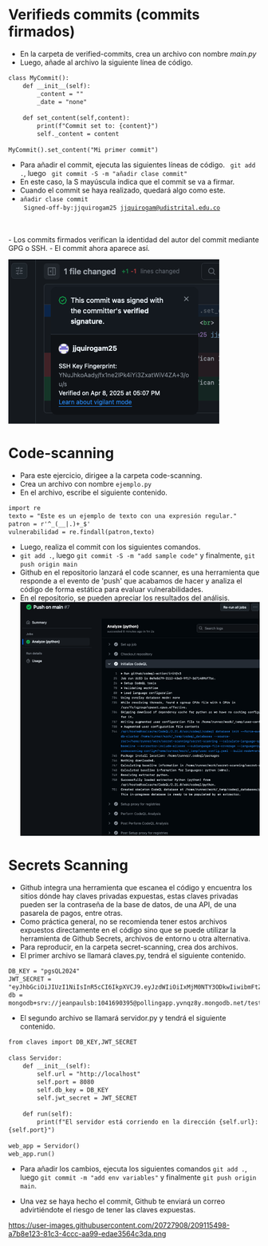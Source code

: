 # Verifieds commits (commits firmados)
- En la carpeta de verified-commits, crea un archivo con nombre *main.py*
- Luego, añade al archivo la siguiente línea de código.
```
class MyCommit():
    def __init__(self):
        _content = ""
        _date = "none"

    def set_content(self,content):
        print(f"Commit set to: {content}")
        self._content = content

MyCommit().set_content("Mi primer commit")
```
- Para añadir el commit, ejecuta las siguientes líneas de código.
` git add .`, luego
` git commit -S -m "añadir clase commit"`
- En este caso, la S mayúscula indica que el commit se va a firmar.
- Cuando el commit se haya realizado, quedará algo como este.
- <code>añadir clase commit <br>
    Signed-off-by:jjquirogam25 jjquirogam@udistrital.edu.co
</code>
- Los commits firmados verifican la identidad del autor del commit mediante GPG o SSH.  
- El commit ahora aparece así.

![alt text](/verified-commits/image.png)
# Code-scanning
- Para este ejercicio, dirigee a la carpeta code-scanning.
- Crea un archivo con nombre `ejemplo.py`
- En el archivo, escribe el siguiente contenido.
```
import re
texto = "Este es un ejemplo de texto con una expresión regular."
patron = r'^_(__|.)+_$'
vulnerabilidad = re.findall(patron,texto)
```
- Luego, realiza el commit con los siguientes comandos.
- `git add .`, luego `git commit -S -m "add sample code"` y finalmente, `git push origin main`
- Github en el repositorio lanzará el code scanner, es una herramienta que responde a el evento de 'push' que acabamos de hacer y analiza el código de forma estática para evaluar vulnerabilidades.
- En el repositorio, se pueden apreciar los resultados del análisis.
![alt text](/code-scanning/image.png)
# Secrets Scanning
- Github integra una herramienta que escanea el código y encuentra los sitios dónde hay claves privadas expuestas, estas claves privadas pueden ser la contraseña de la base de datos, de una API, de una pasarela de pagos, entre otras.
- Como práctica general, no se recomienda tener estos archivos expuestos directamente en el código sino que se puede utilizar la herramienta de Github Secrets, archivos de entorno u otra alternativa.
- Para reproducir, en la carpeta secret-scanning, crea dos archivos.
- El primer archivo se llamará claves.py, tendrá el siguiente contenido.
```
DB_KEY = "pgsQL2024"
JWT_SECRET = "eyJhbGciOiJIUzI1NiIsInR5cCI6IkpXVCJ9.eyJzdWIiOiIxMjM0NTY3ODkwIiwibmFtZSI6IkZhbHNlIFVzZXIiLCJpYXQiOjE1MTYyMzkwMjJ9.SflKxwRJSMeKKF2QT4fwpMeJf36POk6yJV_adQssw5c"
db = mongodb+srv://jeanpaulsb:1041690395@pollingapp.yvnqz8y.mongodb.net/test
```
- El segundo archivo se llamará servidor.py y tendrá el siguiente contenido.
```
from claves import DB_KEY,JWT_SECRET

class Servidor:
    def __init__(self):
        self.url = "http://localhost"
        self.port = 8080
        self.db_key = DB_KEY
        self.jwt_secret = JWT_SECRET
    
    def run(self):
        print(f"El servidor está corriendo en la dirección {self.url}:{self.port}")

web_app = Servidor()
web_app.run()
```
- Para añadir los cambios, ejecuta los siguientes comandos `git add .`, luego `git commit -m "add env variables"` y finalmente `git push origin main`.

- Una vez se haya hecho el commit, Github te enviará un correo advirtiéndote el riesgo de tener las claves expuestas.

https://user-images.githubusercontent.com/20727908/209115498-a7b8e123-81c3-4ccc-aa99-edae3564c3da.png